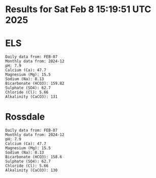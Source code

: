 # Results for Sat Feb  8 15:19:51 UTC 2025
# ELS
```
Daily data from: FEB-07
Monthly data from: 2024-12
pH: 7.9
Calcium (Ca): 47.7
Magnesium (Mg): 15.5
Sodium (Na): 8.13
Bicarbonate (HCO3): 159.82
Sulphate (SO4): 62.7
Chloride (Cl): 5.66
Alkalinity (CaCO3): 131
```
# Rossdale
```
Daily data from: FEB-07
Monthly data from: 2024-12
pH: 7.9
Calcium (Ca): 47.7
Magnesium (Mg): 15.5
Sodium (Na): 8.13
Bicarbonate (HCO3): 158.6
Sulphate (SO4): 62.7
Chloride (Cl): 5.66
Alkalinity (CaCO3): 130
```
